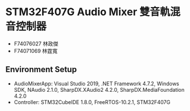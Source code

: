 # STM32F407G Audio Mixer 雙音軌混音控制器

- F74076027 林政傑
- F74071069 林霆寬

## Environment Setup

- AudioMixerApp: Visual Studio 2019, .NET Framework 4.7.2, Windows SDK, NAudio 2.1.0, SharpDX.XAudio2 4.2.0, SharpDX.MediaFoundation 4.2.0
- Controller: STM32CubeIDE 1.8.0, FreeRTOS-10.2.1, STM32F407G
